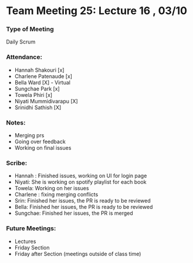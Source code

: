 # Team Meeting 25: Lecture 16 , 03/10

### Type of Meeting
Daily Scrum

### Attendance: 
* Hannah Shakouri [x]
* Charlene Patenaude [x]
* Bella Ward [X] - Virtual
* Sungchae Park [x]
* Towela Phiri [x]
* Niyati Mummidivarapu [X]
* Srinidhi Sathish [X]

### Notes:
- Merging prs
- Going over feedback
- Working on final issues

### Scribe:  
- Hannah : Finished issues, working on UI for login page
- Niyati: She is working on spotify playlist for each book
- Towela: Working on her issues
- Charlene : fixing merging conflicts
- Srin: Finished her issues, the PR is ready to be reviewed
- Bella: Finished her issues, the PR is ready to be reviewed
- Sungchae: Finished her issues, the PR is merged


### Future Meetings:
* Lectures
* Friday Section
* Friday after Section (meetings outside of class time)
